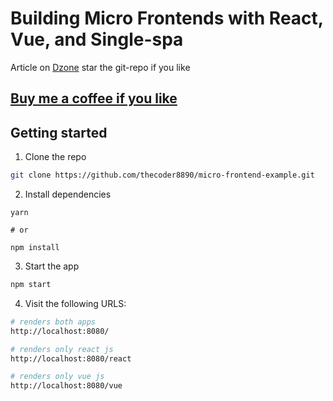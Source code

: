 # Building Micro Frontends with React, Vue, and Single-spa

Article on [Dzone](https://dzone.com/articles/building-micro-frontends-with-single-spa-and-react) star the git-repo if you like

## [Buy me a coffee if you like](https://www.paypal.me/MayurIngleIN)

## Getting started

1. Clone the repo

```sh
git clone https://github.com/thecoder8890/micro-frontend-example.git
```

2. Install dependencies

```
yarn

# or

npm install
```

3. Start the app

```sh
npm start
```

4. Visit the following URLS:

```sh
# renders both apps
http://localhost:8080/

# renders only react js 
http://localhost:8080/react

# renders only vue js
http://localhost:8080/vue
```
